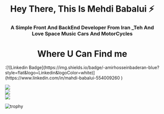 <h1 align="center">Hey There, This Is Mehdi Babalui ⚡</h1>
 <h3 align="center">A Simple Front And BackEnd Developer From Iran _Teh And Love Space Music Cars And MotorCycles </h1>

 <h1 align="center">Where U Can Find me </h1>
 :[![Linkedin Badge](https://img.shields.io/badge/-amirhosseinbaderan-blue?style=flat&logo=Linkedin&logoColor=white)](https://www.linkedin.com/in/mahdi-babalui-554009260 )
<br>


![](https://github-readme-stats.vercel.app/api?username=mahdimrm&theme=dark&hide_border=false&include_all_commits=true&count_private=true)<br/>
![](https://github-readme-streak-stats.herokuapp.com/?user=mahdimrm&theme=dark&hide_border=false)<br/>
![](https://github-readme-stats.vercel.app/api/top-langs/?username=mahdimrm&theme=dark&hide_border=false&include_all_commits=true&count_private=true&layout=compact&langs_count=15)

![trophy](https://github-profile-trophy.vercel.app/?username=mahdimrm)
<!--
**mahdimrm/mahdimrm** is a ✨ _special_ ✨ repository because its `README.md` (this file) appears on your GitHub profile.

Here are some ideas to get you started:

- 🔭 I’m currently working on ...
- 🌱 I’m currently learning ...
- 👯 I’m looking to collaborate on ...
- 🤔 I’m looking for help with ...
- 💬 Ask me about ...
- 📫 How to reach me: ...
- 😄 Pronouns: ...
- ⚡ Fun fact: ...
-->
